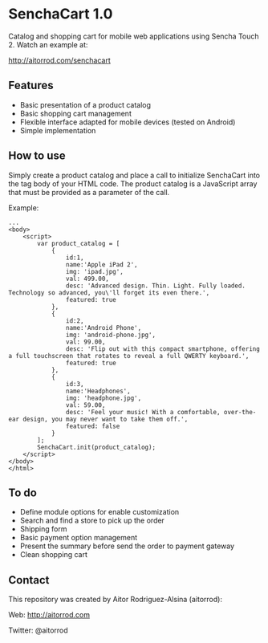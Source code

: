 # SenchaCart 1.0

Catalog and shopping cart for mobile web applications using Sencha Touch 2. Watch an example at:

http://aitorrod.com/senchacart

## Features

- Basic presentation of a product catalog
- Basic shopping cart management
- Flexible interface adapted for mobile devices (tested on Android)
- Simple implementation

## How to use

Simply create a product catalog and place a call to initialize SenchaCart into the tag body of your HTML code. The product catalog is a JavaScript array that must be provided as a parameter of the call.

Example:

```
...
<body>
	<script>
		var product_catalog = [
			{
				id:1, 
				name:'Apple iPad 2', 
				img: 'ipad.jpg', 
				val: 499.00,  
				desc: 'Advanced design. Thin. Light. Fully loaded. Technology so advanced, you\'ll forget its even there.',
				featured: true
			},
			{
				id:2, 
				name:'Android Phone', 
				img: 'android-phone.jpg', 
				val: 99.00, 
				desc: 'Flip out with this compact smartphone, offering a full touchscreen that rotates to reveal a full QWERTY keyboard.',
				featured: true
			},
			{
				id:3, 
				name:'Headphones', 
				img: 'headphone.jpg', 
				val: 59.00, 
				desc: 'Feel your music! With a comfortable, over-the-ear design, you may never want to take them off.',
				featured: false
			}
		];
		SenchaCart.init(product_catalog);
	</script>
</body>
</html>
```

## To do

- Define module options for enable customization
- Search and find a store to pick up the order
- Shipping form
- Basic payment option management
- Present the summary before send the order to payment gateway
- Clean shopping cart

## Contact

This repository was created by Aitor Rodriguez-Alsina (aitorrod):

Web: http://aitorrod.com

Twitter: @aitorrod